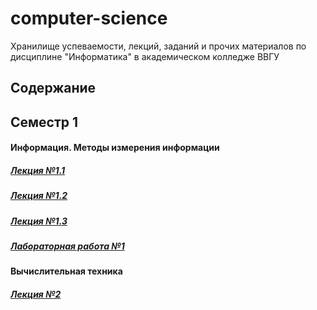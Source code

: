 # computer-science
Хранилище успеваемости, лекций, заданий и прочих материалов по дисциплине "Информатика" в академическом колледже ВВГУ

## Содержание

## Семестр 1

#### Информация. Методы измерения информации

##### [Лекция №1.1](sem1/lecs/lec1/lec1-1.md)
##### [Лекция №1.2](sem1/lecs/lec1/lec1-2.pdf)
##### [Лекция №1.3](sem1/lecs/lec1/lec1-3.md)
##### [Лабораторная работа №1](sem1/labs/lab1/lab1.md)

#### Вычислительная техника

##### [Лекция №2](sem1/lecs/lec2/lec2.md)
